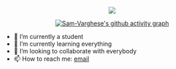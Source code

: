 <center>


<!-- ### Hi there 👋 Sam here :smile:-->

![](https://i.pinimg.com/originals/be/b5/41/beb541eeb1ee06ba00ef55d5baa60773.gif)

[![Sam-Varghese's github activity graph](https://activity-graph.herokuapp.com/graph?username=Sam-Varghese&theme=react-dark)](https://github.com/Sam-Varghese/github-readme-activity-graph)

</center>


<!--
**Sam-Varghese/Sam-Varghese** is a ✨ _special_ ✨ repository because its `README.md` (this file) appears on your GitHub profile.

Here are some ideas to get you started:
-->
- 🔭 I’m currently a student
- 🌱 I’m currently learning everything
- 👯 I’m looking to collaborate with everybody
- 📫 How to reach me: [email](varghese.sam.sica@gmail.com)

